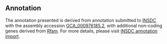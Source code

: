 

Annotation
----------

The annotation presented is derived from annotation submitted to
[INSDC](http://www.insdc.org) with the assembly accession
[GCA\_000976185.2](http://www.ebi.ac.uk/ena/data/view/GCA_000976185.2),
with additional non-coding genes derived from
[Rfam](http://rfam.xfam.org/). For more details, please visit [INSDC
annotation
import](http://ensemblgenomes.org/info/data/insdc_annotation).
